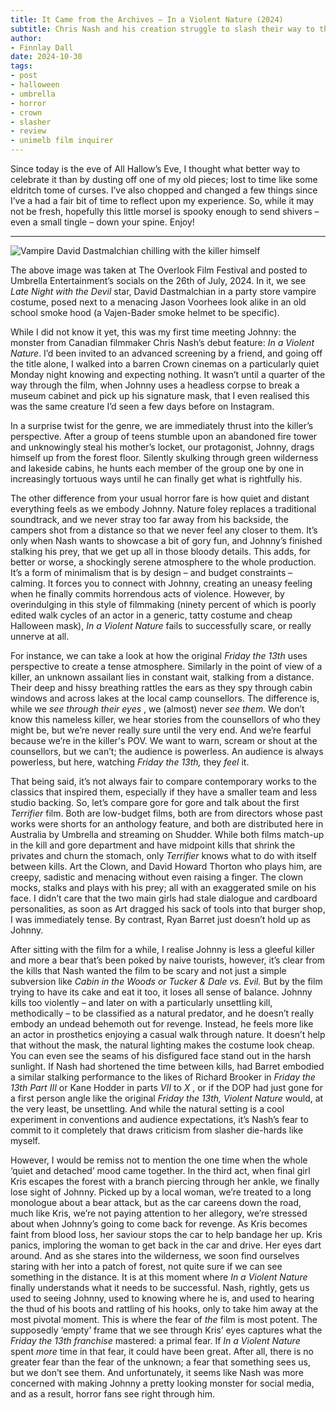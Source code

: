 ```yaml
---
title: It Came from the Archives – In a Violent Nature (2024)
subtitle: Chris Nash and his creation struggle to slash their way to the hall of fame.
author: 
- Finnlay Dall
date: 2024-10-30
tags:
- post
- halloween
- umbrella
- horror
- crown
- slasher
- review
- unimelb film inquirer
---
```

Since today is the eve of All Hallow’s Eve, I thought what better way to celebrate it than by dusting off one of my old pieces; lost to time like some eldritch tome of curses. I’ve also chopped and changed a few things since I’ve a had a fair bit of time to reflect upon my experience. So, while it may not be fresh, hopefully this little morsel is spooky enough to send shivers – even a small tingle – down your spine. Enjoy!

---

![Vampire David Dastmalchian chilling with the killer himself](https://scontent.fmel5-1.fna.fbcdn.net/v/t39.30808-6/485404350_1054799296683119_1823907239597806617_n.jpg?stp=cp6_dst-jpg_tt6&_nc_cat=103&ccb=1-7&_nc_sid=127cfc&_nc_ohc=EKUbd9z6XL4Q7kNvwGiSwco&_nc_oc=AdnpadlkXshfXav9ekECkEl4KaTDdBLN-tJyPuV2YFF5bQWl8VBG25WCfiuwV7Hh9ic&_nc_zt=23&_nc_ht=scontent.fmel5-1.fna&_nc_gid=5MvylzPtCSGk5TBGFyHmEw&oh=00_AfOrZMJQfJC-eSOslSrE3t6E_kO-f-ZxRDMMtEL0Npga4Q&oe=6866B57C)

The above image was taken at The Overlook Film Festival and posted to Umbrella Entertainment’s socials on the 26th of July, 2024. In it, we see *Late Night with the Devil* star, David Dastmalchian in a party store vampire costume, posed next to a menacing Jason Voorhees look alike in an old school smoke hood (a Vajen-Bader smoke helmet to be specific).

While I did not know it yet, this was my first time meeting Johnny: the monster from Canadian filmmaker Chris Nash’s debut feature: *In a Violent Nature*. I’d been invited to an advanced screening by a friend, and going off the title alone, I walked into a barren Crown cinemas on a particularly quiet Monday night knowing and expecting nothing. It wasn’t until a quarter of the way through the film, when Johnny uses a headless corpse to break a museum cabinet and pick up his signature mask, that I even realised this was the same creature I’d seen a few days before on Instagram.

In a surprise twist for the genre, we are immediately thrust into the killer’s perspective. After a group of teens stumble upon an abandoned fire tower and unknowingly steal his mother’s locket, our protagonist, Johnny, drags himself up from the forest floor. Silently skulking through green wilderness and lakeside cabins, he hunts each member of the group one by one in increasingly tortuous ways until he can finally get what is rightfully his.

The other difference from your usual horror fare is how quiet and distant everything feels as we embody Johnny. Nature foley replaces a traditional soundtrack, and we never stray too far away from his backside, the campers shot from a distance so that we never feel any closer to them. It’s only when Nash wants to showcase a bit of gory fun, and Johnny’s finished stalking his prey, that we get up all in those bloody details. This adds, for better or worse, a shockingly serene atmosphere to the whole production. It’s a form of minimalism that is by design – and budget constraints – calming. It forces you to connect with Johnny, creating an uneasy feeling when he finally commits horrendous acts of violence. However, by overindulging in this style of filmmaking (ninety percent of which is poorly edited walk cycles of an actor in a generic, tatty costume and cheap Halloween mask), *In a Violent Nature* fails to successfully scare, or really unnerve at all.

For instance, we can take a look at how the original *Friday the 13th* uses perspective to create a tense atmosphere. Similarly in the point of view of a killer, an unknown assailant lies in constant wait, stalking from a distance. Their deep and hissy breathing rattles the ears as they spy through cabin windows and across lakes at the local camp counsellors. The difference is, while we *see through their eyes* , we (almost) never *see them.* We don’t know this nameless killer, we hear stories from the counsellors of who they might be, but we’re never really sure until the very end. And we’re fearful because we’re in the killer's POV. We want to warn, scream or shout at the counsellors, but we can’t; the audience is powerless. An audience is always powerless, but here, watching *Friday the 13th,* they *feel* it.

That being said, it’s not always fair to compare contemporary works to the classics that inspired them, especially if they have a smaller team and less studio backing. So, let’s compare gore for gore and talk about the first *Terrifier* film. Both are low-budget films, both are from directors whose past works were shorts for an anthology feature, and both are distributed here in Australia by Umbrella and streaming on Shudder. While both films match-up in the kill and gore department and have midpoint kills that shrink the privates and churn the stomach, only *Terrifier* knows what to do with itself between kills. Art the Clown, and David Howard Thorton who plays him, are creepy, sadistic and menacing without even raising a finger. The clown mocks, stalks and plays with his prey; all with an exaggerated smile on his face. I didn’t care that the two main girls had stale dialogue and cardboard personalities, as soon as Art dragged his sack of tools into that burger shop, I was immediately tense. By contrast, Ryan Barret just doesn’t hold up as Johnny. 

After sitting with the film for a while, I realise Johnny is less a gleeful killer and more a bear that’s been poked by naive tourists, however, it’s clear from the kills that Nash wanted the film to be scary and not just a simple subversion like *Cabin in the Woods or Tucker & Dale vs. Evil.* But by the film trying to have its cake and eat it too, it loses all sense of balance. Johnny kills too violently – and later on with a particularly unsettling kill, methodically – to be classified as a natural predator, and he doesn’t really embody an undead behemoth out for revenge. Instead, he feels more like an actor in prosthetics enjoying a casual walk through nature. It doesn’t help that without the mask, the natural lighting makes the costume look cheap. You can even see the seams of his disfigured face stand out in the harsh sunlight. If Nash had shortened the time between kills, had Barret embodied a similar stalking performance to the likes of Richard Brooker in *Friday the 13th Part III* or Kane Hodder in parts *VII* to *X* , or if the DOP had just gone for a first person angle like the original *Friday the 13th, Violent Nature* would, at the very least, be unsettling. And while the natural setting is a cool experiment in conventions and audience expectations, it’s Nash’s fear to commit to it completely that draws criticism from slasher die-hards like myself. 

However, I would be remiss not to mention the one time when the whole ‘quiet and detached’ mood came together. In the third act, when final girl Kris escapes the forest with a branch piercing through her ankle, we finally lose sight of Johnny. Picked up by a local woman, we’re treated to a long monologue about a bear attack, but as the car careens down the road, much like Kris, we’re not paying attention to her allegory, we’re stressed about when Johnny’s going to come back for revenge. As Kris becomes faint from blood loss, her saviour stops the car to help bandage her up. Kris panics, imploring the woman to get back in the car and drive. Her eyes dart around. And as she stares into the wilderness, we soon find ourselves staring with her into a patch of forest, not quite sure if we can see something in the distance. It is at this moment where *In a Violent Nature* finally understands what it needs to be successful. Nash, rightly, gets us used to seeing Johnny, used to knowing where he is, and used to hearing the thud of his boots and rattling of his hooks, only to take him away at the most pivotal moment. This is where the fear of *the* film is most potent. The supposedly ‘empty’ frame that we see through Kris’ eyes captures what the *Friday the 13th franchise* mastered: a primal fear. If *In a Violent Nature* spent *more* time in that fear, it could have been great. After all, there is no greater fear than the fear of the unknown; a fear that something sees us, but we don’t see them. And unfortunately, it seems like Nash was more concerned with making Johnny a pretty looking monster for social media, and as a result, horror fans see right through him.
